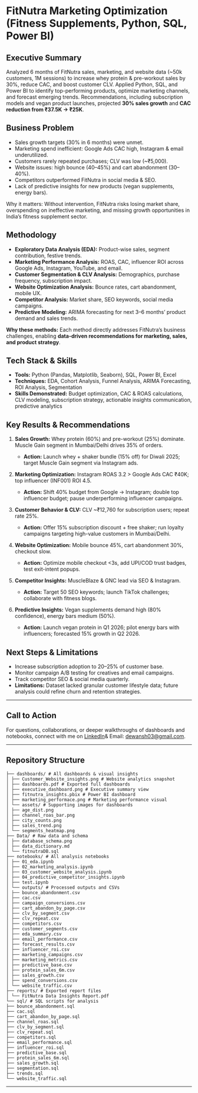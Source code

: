 # FitNutra Marketing Optimization (Fitness Supplements, Python, SQL, Power BI)


## Executive Summary

Analyzed 6 months of FitNutra sales, marketing, and website data (\~50k customers, 1M sessions) to increase whey protein & pre-workout sales by 30%, reduce CAC, and boost customer CLV. Applied Python, SQL, and Power BI to identify top-performing products, optimize marketing channels, and forecast emerging trends. Recommendations, including subscription models and vegan product launches, projected **30% sales growth** and **CAC reduction from ₹37.5K → ₹25K**.



## Business Problem

* Sales growth targets (30% in 6 months) were unmet.
* Marketing spend inefficient: Google Ads CAC high, Instagram & email underutilized.
* Customers rarely repeated purchases; CLV was low (\~₹5,000).
* Website issues: high bounce (40–45%) and cart abandonment (30–40%).
* Competitors outperformed FitNutra in social media & SEO.
* Lack of predictive insights for new products (vegan supplements, energy bars).

Why it matters: Without intervention, FitNutra risks losing market share, overspending on ineffective marketing, and missing growth opportunities in India’s fitness supplement sector.



## Methodology

* **Exploratory Data Analysis (EDA):** Product-wise sales, segment contribution, festive trends.
* **Marketing Performance Analysis:** ROAS, CAC, influencer ROI across Google Ads, Instagram, YouTube, and email.
* **Customer Segmentation & CLV Analysis:** Demographics, purchase frequency, subscription impact.
* **Website Optimization Analysis:** Bounce rates, cart abandonment, mobile UX.
* **Competitor Analysis:** Market share, SEO keywords, social media campaigns.
* **Predictive Modeling:** ARIMA forecasting for next 3–6 months’ product demand and sales trends.

**Why these methods:** Each method directly addresses FitNutra’s business challenges, enabling **data-driven recommendations for marketing, sales, and product strategy**.



## Tech Stack & Skills

* **Tools:** Python (Pandas, Matplotlib, Seaborn), SQL, Power BI, Excel
* **Techniques:** EDA, Cohort Analysis, Funnel Analysis, ARIMA Forecasting, ROI Analysis, Segmentation
* **Skills Demonstrated:** Budget optimization, CAC & ROAS calculations, CLV modeling, subscription strategy, actionable insights communication, predictive analytics



## Key Results & Recommendations

1. **Sales Growth:** Whey protein (60%) and pre-workout (25%) dominate. Muscle Gain segment in Mumbai/Delhi drives 35% of orders.
   * **Action:** Launch whey + shaker bundle (15% off) for Diwali 2025; target Muscle Gain segment via Instagram ads.

2. **Marketing Optimization:** Instagram ROAS 3.2 > Google Ads CAC ₹40K; top influencer (INF001) ROI 4.5.
   * **Action:** Shift 40% budget from Google → Instagram; double top influencer budget; pause underperforming influencer campaigns.

3. **Customer Behavior & CLV:** CLV \~₹12,760 for subscription users; repeat rate 25%.
   * **Action:** Offer 15% subscription discount + free shaker; run loyalty campaigns targeting high-value customers in Mumbai/Delhi.

4. **Website Optimization:** Mobile bounce 45%, cart abandonment 30%, checkout slow.
   * **Action:** Optimize mobile checkout <3s, add UPI/COD trust badges, test exit-intent popups.

5. **Competitor Insights:** MuscleBlaze & GNC lead via SEO & Instagram.
   * **Action:** Target 50 SEO keywords; launch TikTok challenges; collaborate with fitness blogs.

6. **Predictive Insights:** Vegan supplements demand high (80% confidence), energy bars medium (50%).
   * **Action:** Launch vegan protein in Q1 2026; pilot energy bars with influencers; forecasted 15% growth in Q2 2026.


## Next Steps & Limitations

* Increase subscription adoption to 20–25% of customer base.
* Monitor campaign A/B testing for creatives and email campaigns.
* Track competitor SEO & social media quarterly.
* **Limitations:** Dataset lacked granular customer lifestyle data; future analysis could refine churn and retention strategies.


---

## Call to Action

For questions, collaborations, or deeper walkthroughs of dashboards and notebooks, 
connect with me on [LinkedIn](https://www.linkedin.com/in/dewansh-vishwakarma)&
Email: dewansh03@gmail.com.

---

## Repository Structure

```
├── dashboards/ # All dashboards & visual insights
│ ├── Customer_Website_insights.png # Website analytics snapshot
│ ├── dashboards.pdf # Exported full dashboards
│ ├── executive_dashboard.png # Executive summary view
│ ├── fitnutra_insights.pbix # Power BI dashboard
│ ├── marketing_performace.png # Marketing performance visual
│ └── assets/ # Supporting images for dashboards
│ ├── age_dist.png
│ ├── channel_roas_bar.png
│ ├── city_counts.png
│ ├── sales_trend.png
│ └── segments_heatmap.png
├── Data/ # Raw data and schema
│ ├── database_schema.png
│ ├── data_dictionary.md
│ └── fitnutraDB.sql
├── notebooks/ # All analysis notebooks
│ ├── 01_eda.ipynb
│ ├── 02_marketing_analysis.ipynb
│ ├── 03_customer_website_analysis.ipynb
│ ├── 04_predictive_competitor_insights.ipynb
│ ├── test.ipynb
│ └── outputs/ # Processed outputs and CSVs
│ ├── bounce_abandonment.csv
│ ├── cac.csv
│ ├── campaign_conversions.csv
│ ├── cart_abandon_by_page.csv
│ ├── clv_by_segment.csv
│ ├── clv_repeat.csv
│ ├── competitors.csv
│ ├── customer_segments.csv
│ ├── eda_summary.csv
│ ├── email_performance.csv
│ ├── forecast_results.csv
│ ├── influencer_roi.csv
│ ├── marketing_campaigns.csv
│ ├── marketing_metrics.csv
│ ├── predictive_base.csv
│ ├── protein_sales_6m.csv
│ ├── sales_growth.csv
│ ├── spend_conversions.csv
│ └── website_traffic.csv
├── reports/ # Exported report files
│ └── FitNutra Data Insights Report.pdf
└── sql/ # SQL scripts for analysis
├── bounce_abandonment.sql
├── cac.sql
├── cart_abandon_by_page.sql
├── channel_roas.sql
├── clv_by_segment.sql
├── clv_repeat.sql
├── competitors.sql
├── email_performance.sql
├── influencer_roi.sql
├── predictive_base.sql
├── protein_sales_6m.sql
├── sales_growth.sql
├── segmentation.sql
├── trends.sql
└── website_traffic.sql
```
---
